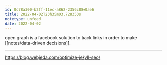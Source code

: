 ```yaml
---
id: 0c78a300-b2ff-11ec-a862-2356c88e0ae6
title: 2022-04-02T23h35m03.728353s
notetype: unfeed
date: 2022-04-02
---
```

open graph is a facebook solution to track links in order to make [[notes/data-driven decisions]]. 

---

https://blog.webjeda.com/optimize-jekyll-seo/
